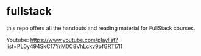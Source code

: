 # fullstack
this repo offers all the handouts and reading material for FullStack courses.


Youtube: https://www.youtube.com/playlist?list=PL0y494SkC17YrM0C8VhLckv9bfGRTI7l1

